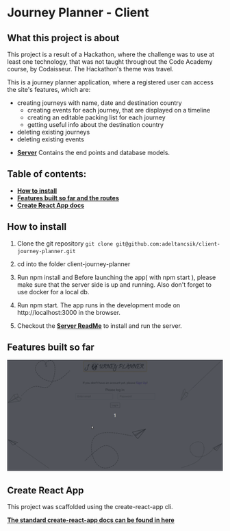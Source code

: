# Journey Planner - Client

## What this project is about

This project is a result of a Hackathon, where the challenge was to use at least one technology, that was not taught throughout the Code Academy course, by Codaisseur.
The Hackathon's theme was travel.

This is a journey planner application, where a registered user can access the site's features, which are:

- creating journeys with name, date and destination country
  - creating events for each journey, that are displayed on a timeline
  - creating an editable packing list for each journey
  - getting useful info about the destination country
- deleting existing journeys
- deleting existing events

* **[Server](https://github.com/adeltancsik/server-journey-planner)**
  Contains the end points and database models.

## Table of contents:

- **[How to install](#how-to-install)**
- **[Features built so far and the routes](#features-built-so-far)**
- **[Create React App docs](#create-react-app)**

## How to install

1. Clone the git repository
   `git clone git@github.com:adeltancsik/client-journey-planner.git`

2. cd into the folder client-journey-planner

3. Run npm install and Before launching the app( with npm start ), please make sure that the server side is up and running. Also don't forget to use docker for a local db.

4. Run npm start. The app runs in the development mode on http://localhost:3000 in the browser.

5. Checkout the **[Server ReadMe](https://github.com/adeltancsik/server-journey-planner)** to install and run the server.

## Features built so far

![](journey-planner.gif)

## Create React App

This project was scaffolded using the create-react-app cli.

**[The standard create-react-app docs can be found in here](./create-react-app-docs.md)**
